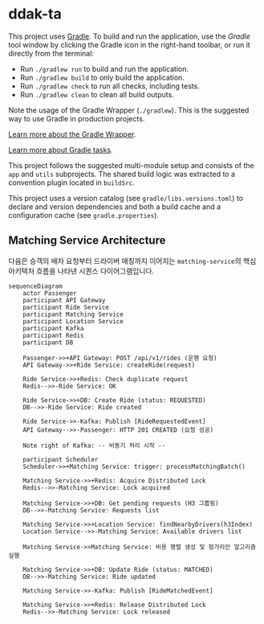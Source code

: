 # ddak-ta

This project uses [Gradle](https://gradle.org/).
To build and run the application, use the *Gradle* tool window by clicking the Gradle icon in the
right-hand toolbar,
or run it directly from the terminal:

* Run `./gradlew run` to build and run the application.
* Run `./gradlew build` to only build the application.
* Run `./gradlew check` to run all checks, including tests.
* Run `./gradlew clean` to clean all build outputs.

Note the usage of the Gradle Wrapper (`./gradlew`).
This is the suggested way to use Gradle in production projects.

[Learn more about the Gradle Wrapper](https://docs.gradle.org/current/userguide/gradle_wrapper.html).

[Learn more about Gradle tasks](https://docs.gradle.org/current/userguide/command_line_interface.html#common_tasks).

This project follows the suggested multi-module setup and consists of the `app` and `utils`
subprojects.
The shared build logic was extracted to a convention plugin located in `buildSrc`.

This project uses a version catalog (see `gradle/libs.versions.toml`) to declare and version
dependencies
and both a build cache and a configuration cache (see `gradle.properties`).

## Matching Service Architecture

다음은 승객의 배차 요청부터 드라이버 매칭까지 이어지는 `matching-service`의 핵심 아키텍처 흐름을 나타낸 시퀀스 다이어그램입니다.

```mermaid
sequenceDiagram
    actor Passenger
    participant API Gateway
    participant Ride Service
    participant Matching Service
    participant Location Service
    participant Kafka
    participant Redis
    participant DB

    Passenger->>+API Gateway: POST /api/v1/rides (운행 요청)
    API Gateway->>+Ride Service: createRide(request)

    Ride Service->>+Redis: Check duplicate request
    Redis-->>-Ride Service: OK
    
    Ride Service->>+DB: Create Ride (status: REQUESTED)
    DB-->>-Ride Service: Ride created
    
    Ride Service->>-Kafka: Publish [RideRequestedEvent]
    API Gateway-->>-Passenger: HTTP 201 CREATED (요청 성공)

    Note right of Kafka: -- 비동기 처리 시작 --

    participant Scheduler
    Scheduler->>+Matching Service: trigger: processMatchingBatch()

    Matching Service->>+Redis: Acquire Distributed Lock
    Redis-->>-Matching Service: Lock acquired

    Matching Service->>+DB: Get pending requests (H3 그룹핑)
    DB-->>-Matching Service: Requests list

    Matching Service->>+Location Service: findNearbyDrivers(h3Index)
    Location Service-->>-Matching Service: Available drivers list

    Matching Service->>Matching Service: 비용 행렬 생성 및 헝가리안 알고리즘 실행
    
    Matching Service->>+DB: Update Ride (status: MATCHED)
    DB-->>-Matching Service: Ride updated

    Matching Service->>-Kafka: Publish [RideMatchedEvent]
    
    Matching Service->>+Redis: Release Distributed Lock
    Redis-->>-Matching Service: Lock released
```